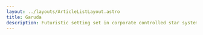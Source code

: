 ```yaml
---
layout: ../layouts/ArticleListLayout.astro
title: Garuda
description: Futuristic setting set in corporate controlled star systems.
---
```

